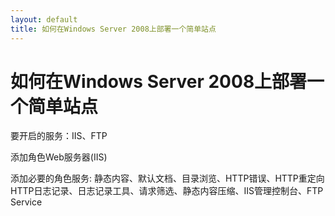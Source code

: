 ```yaml
---
layout: default
title: 如何在Windows Server 2008上部署一个简单站点
---
```

# 如何在Windows Server 2008上部署一个简单站点
要开启的服务：IIS、FTP

添加角色Web服务器(IIS)

添加必要的角色服务:
静态内容、默认文档、目录浏览、HTTP错误、HTTP重定向  
HTTP日志记录、日志记录工具、请求筛选、静态内容压缩、IIS管理控制台、FTP Service  
